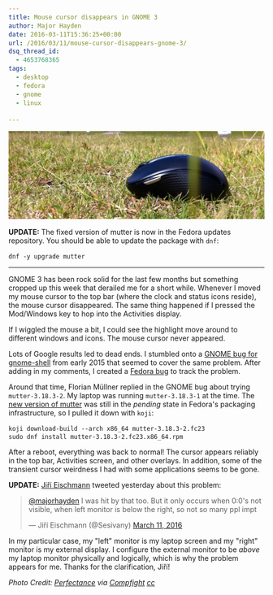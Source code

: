 ```yaml
---
title: Mouse cursor disappears in GNOME 3
author: Major Hayden
date: 2016-03-11T15:36:25+00:00
url: /2016/03/11/mouse-cursor-disappears-gnome-3/
dsq_thread_id:
  - 4653768365
tags:
  - desktop
  - fedora
  - gnome
  - linux

---
```

![mouse_photo]

**UPDATE:** The fixed version of mutter is now in the Fedora updates repository. You should be able to update the package with `dnf`:

```
dnf -y upgrade mutter
```


* * *

GNOME 3 has been rock solid for the last few months but something cropped up this week that derailed me for a short while. Whenever I moved my mouse cursor to the top bar (where the clock and status icons reside), the mouse cursor disappeared. The same thing happened if I pressed the Mod/Windows key to hop into the Activities display.

If I wiggled the mouse a bit, I could see the highlight move around to different windows and icons. The mouse cursor never appeared.

Lots of Google results led to dead ends. I stumbled onto a [GNOME bug for gnome-shell][1] from early 2015 that seemed to cover the same problem. After adding in my comments, I created a [Fedora bug][2] to track the problem.

Around that time, Florian Müllner replied in the GNOME bug about trying `mutter-3.18.3-2`. My laptop was running `mutter-3.18.3-1` at the time. The [new version of mutter][3] was still in the _pending_ state in Fedora's packaging infrastructure, so I pulled it down with `koji`:

```
koji download-build --arch x86_64 mutter-3.18.3-2.fc23
sudo dnf install mutter-3.18.3-2.fc23.x86_64.rpm
```


After a reboot, everything was back to normal! The cursor appears reliably in the top bar, Activities screen, and other overlays. In addition, some of the transient cursor weirdness I had with some applications seems to be gone.

**UPDATE:** [Jiří Eischmann][4] tweeted yesterday about this problem:

<blockquote class="twitter-tweet tw-align-center" data-width="500">
  <p lang="en" dir="ltr">
    <a href="https://twitter.com/majorhayden">@majorhayden</a> I was hit by that too. But it only occurs when 0:0's not visible, when left monitor is below the right, so not so many ppl impt
  </p>

  <p>
    &mdash; Jiří Eischmann (@Sesivany) <a href="https://twitter.com/Sesivany/status/708320143730933760">March 11, 2016</a>
  </p>
</blockquote>



In my particular case, my "left" monitor is my laptop screen and my "right" monitor is my external display. I configure the external monitor to be _above_ my laptop monitor physically and logically, which is why the problem appears for me. Thanks for the clarification, Jiří!

_Photo Credit: [Perfectance][5] via [Compfight][6] [cc][7]_

 [1]: https://bugzilla.gnome.org/show_bug.cgi?id=746594
 [2]: https://bugzilla.redhat.com/show_bug.cgi?id=1316957
 [3]: https://bodhi.fedoraproject.org/updates/FEDORA-2016-30ef48bcb6
 [4]: https://twitter.com/Sesivany
 [5]: https://www.flickr.com/photos/77395664@N00/7575830232/
 [6]: http://compfight.com
 [7]: https://creativecommons.org/licenses/by-nc-sa/2.0/
 [mouse_photo]: /wp-content/uploads/2016/03/7575830232_19678e9d5c_b-e1457710296562.jpg
